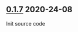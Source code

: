 ## [0.1.7](https://github.com/hoangbaoit95/jks-js/releases/tag/v0.1.6) 2020-24-08
 Init source code
